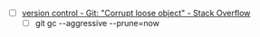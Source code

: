 - [ ] [version control - Git: "Corrupt loose object" - Stack Overflow](https://stackoverflow.com/questions/4254389/git-corrupt-loose-object)
	- [ ] git gc --aggressive --prune=now